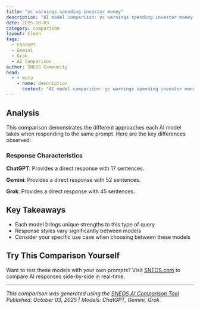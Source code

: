 ```yaml
---
title: "yc warnings spending investor money"
description: "AI model comparison: yc warnings spending investor money..."
date: 2025-10-03
category: comparison
layout: Clean
tags:
  - ChatGPT
  - Gemini
  - Grok
  - AI Comparison
author: SNEOS Community
head:
  - - meta
    - name: description
      content: "AI model comparison: yc warnings spending investor money..."
---
```


<ChatComparison
  title="yc warnings spending investor money"
  prompt="yc warnings spending investor money"
  :responses='{"ChatGPT": "It sounds like you are referring to warnings from Y Combinator (YC) about spending investor money. YC, a prominent startup accelerator, often advises startups on responsible financial management, especially when it comes to handling funds from investors.\n\nHere are some common warnings or advice YC gives regarding spending investor money:\n\n1. **Spend Lean**: YC frequently encourages startups to operate with frugality and avoid unnecessary expenses. This helps extend the runway and increases the chances of reaching important milestones before needing more funding.\n\n2. **Avoid Vanity Spending**: YC warns against spending on things that don\u0027t directly contribute to the company\u0027s growth or product development, such as extravagant offices, excessive travel, or luxury perks.\n\n3. **Prioritize Product and Growth**: Investor money should primarily be used to improve the product, acquire customers, and grow the business sustainably.\n\n4. **Be Transparent with Investors**: YC stresses the importance of clear communication about how funds are being used, ensuring investor trust is maintained.\n\n5. **Manage Runway Carefully**: YC advises startups to keep a close eye on their cash flow and runway, planning spending to avoid running out of money before achieving key milestones.\n\n6. **Prepare for Lean Times**: Startups should be ready to cut costs or pivot when needed rather than relying on continuous funding.\n\nIf you want, I can help you find specific YC blog posts or videos where these warnings are discussed in more detail. Would you like that?", "Gemini": "Y Combinator (YC) is a prestigious startup accelerator, and spending investor money wisely is a crucial topic for all its participants. Here\u0027s a breakdown of warnings and advice they and others often give:\n\n**Common YC Warnings and Advice Regarding Spending Investor Money:**\n\n* **Don\u0027t Waste Money on Unnecessary Things Early On:**\n * **Overspending on Office Space:** A fancy office is rarely a priority at the beginning. YC emphasizes bootstrapping and focusing on core product development. Work from home, a co-working space, or a cheap shared office.\n * **Lavish Salaries:** Founders should take modest salaries initially, reinvesting the majority of funds into growth. Overpaying for non-critical roles is also discouraged.\n * **Extravagant Marketing:** Avoid expensive marketing campaigns (e.g., Super Bowl ads) early on. Focus on organic growth, targeted marketing, and building a solid product first.\n * **Unnecessary Legal Fees:** While legal is important, be judicious. Don\u0027t over-lawyer everything, especially at the seed stage. Find cost-effective legal solutions.\n * **Unproven Marketing Channels:** Don\u0027t throw money at channels without testing and measuring their effectiveness first. Iterate and optimize based on data.\n\n* **Focus on Product Development and Traction:**\n * **Building the Right Product:** The primary goal is to build a product that solves a real problem and that people want to use. All spending should ultimately contribute to this.\n * **Getting Early User Feedback:** Spend money on getting your product in front of users early and often. This helps you validate your assumptions and iterate quickly.\n * **Generating Revenue:** Even small revenue streams can be valuable for validating your business model and providing runway.\n * **Measuring Key Metrics:** Track metrics related to user acquisition, engagement, and retention to understand what\u0027s working and what\u0027s not.\n\n* **Be Mindful of Burn Rate:**\n * **Understanding Your Runway:** Know how long your money will last at your current spending rate.\n * **Planning for Future Funding:** Think about when you\u0027ll need to raise more money and what milestones you need to achieve to be successful in that fundraising process.\n * **Extending Runway:** Always be looking for ways to extend your runway, even if you\u0027re not immediately running out of cash. This could involve cutting costs, increasing revenue, or both.\n * **Cost vs. Value:** Every expenditure should be evaluated in terms of its return on investment (ROI). Is this expense truly necessary, and will it generate more value than it costs?\n\n* **Hiring Wisely:**\n * **Hiring Only When Necessary:** Don\u0027t rush to hire a large team. Only hire when absolutely necessary to achieve specific goals.\n * **Finding the Right People:** Hire people who are passionate about your mission, capable, and willing to work hard.\n * **Equity vs. Salary:** Consider offering equity in addition to salary, especially to early employees. This aligns their interests with the company\u0027s success.\n * **Avoiding Overpaying:** Research market rates for salaries and benefits to avoid overpaying.\n\n* **Communication and Transparency with Investors:**\n * **Regular Updates:** Keep your investors informed about your progress, both good and bad.\n * **Honesty About Challenges:** Be transparent about the challenges you\u0027re facing and how you\u0027re addressing them.\n * **Seeking Advice:** Don\u0027t be afraid to ask your investors for advice and guidance. They often have valuable experience and connections.\n * **Showing Respect for Capital:** Demonstrate that you are responsible and thoughtful with their money.\n\n**Key Takeaways:**\n\n* **Focus on Value:** Every expense should be tied to creating value for the company.\n* **Prioritize Growth:** Invest in activities that will drive growth in terms of users, revenue, or product development.\n* **Be Frugal:** Be mindful of every dollar spent and avoid unnecessary expenses.\n* **Communicate Openly:** Keep your investors informed and seek their advice.\n* **Execution is Key:** Ultimately, the most important thing is to execute effectively and build a successful company.\n\n**Why is this important?**\n\n* **Runway:** The biggest killer of startups is running out of money. Careful spending maximizes runway, giving the team more time to iterate, find product-market fit, and grow.\n* **Investor Confidence:** Demonstrating responsible financial management builds trust with investors, making it easier to raise future rounds of funding.\n* **Focus:** By avoiding wasteful spending, the team can stay focused on the most important priorities: building a great product and acquiring customers.\n* **Long-Term Sustainability:** A culture of frugality and efficiency from the beginning can lead to a more sustainable and profitable business in the long run.\n\nBy heeding these warnings and following this advice, YC startups can increase their chances of success and make the most of their investor funding.\n", "Grok": "I\u2019m assuming you\u2019re referring to \u0022YC\u0022 as Y Combinator, the startup accelerator, and your question is about warnings or concerns related to spending investor money. Y Combinator often provides guidance to startups on managing finances, especially when it comes to responsibly handling funds raised from investors. If you\u0027re looking for warnings or advice from YC or similar sources on spending investor money, here are some key points commonly emphasized by YC and other experienced entrepreneurs or investors:\n\n### 1. **Avoid Overspending on Non-Essentials**\n - **Warning**: Startups often burn through cash on things that don\u0027t directly contribute to growth or product-market fit, such as fancy offices, excessive marketing before product validation, or high salaries for non-critical roles.\n - **YC Advice**: Focus on keeping costs low and spending only on what moves the needle\u2014typically product development, customer acquisition, and essential operations. Paul Graham, a YC co-founder, often emphasizes \u0022default alive\u0022 vs. \u0022default dead,\u0022 meaning startups should aim to reach profitability with their current runway.\n\n### 2. **Prioritize Runway**\n - **Warning**: Running out of money before achieving key milestones (e.g., product-market fit or revenue) can kill a startup or force founders into unfavorable fundraising terms.\n - **YC Advice**: Always know your runway (how many months of operation you can sustain with current cash) and aim to extend it by being frugal. YC often advises cutting costs aggressively if needed to survive long enough to hit traction.\n\n### 3. **Don\u2019t Scale Prematurely**\n - **Warning**: Spending investor money to hire a big team, expand marketing, or build infrastructure before validating your product or business model can lead to waste and failure.\n - **YC Advice**: Follow the principle of \u0022do things that don\u2019t scale\u0022 early on (e.g., manual customer outreach) and only scale spending once you\u2019ve proven demand and repeatability. YC\u0027s mantra is often to focus on a small number of users who love your product before spending to acquire more.\n\n### 4. **Be Transparent with Investors**\n - **Warning**: Misusing or mismanaging investor funds without clear communication can damage trust and credibility, potentially leading to legal or reputational issues.\n - **YC Advice**: Keep investors updated on financials and spending decisions. Be honest about challenges. YC emphasizes that investors expect risks but value transparency and accountability in how their money is used.\n\n### 5. **Avoid Lifestyle Inflation**\n - **Warning**: Founders sometimes use investor money to inflate their personal lifestyles (e.g., high salaries, perks) rather than reinvesting in the company, which can signal misplaced priorities to investors and team members.\n - **YC Advice**: Founders should keep personal compensation modest, especially in the early stages. YC often highlights that investor money is not \u0022your money\u0022\u2014it\u2019s a tool to build the business, and misuse can erode trust.\n\n### 6. **Focus on Metrics, Not Vanity**\n - **Warning**: Spending heavily on things that look good (e.g., PR, events, or flashy branding) without driving measurable outcomes (e.g., user growth, revenue) is a common trap.\n - **YC Advice**: Tie spending to clear, actionable metrics. If a dollar spent doesn\u2019t lead to progress on key goals, reconsider it. YC\u2019s focus on \u0022growth\u0022 means spending should align with measurable traction.\n\n### Specific YC Resources or Talks on This Topic\n- **Paul Graham\u2019s Essays**: Essays like \u201CHow Not to Die\u201D and \u201CDefault Alive or Default Dead\u201D discuss the importance of managing cash to survive as a startup.\n- **YC Startup School**: Free resources and lectures from YC often cover financial discipline and the responsible use of funds.\n- **Sam Altman\u2019s Advice**: Former YC president Sam Altman has spoken about the dangers of premature scaling and the need to stay lean in blog posts and talks like \u201CStartup Playbook.\u201D\n- **YC Demo Day Prep**: YC advises startups to show investors how they\u2019ve used money efficiently to achieve growth, which reinforces the need for careful spending.\n\nIf you\u2019re looking for a specific warning or quote from YC about spending investor money, let me know, and I can search for relevant materials or dive deeper into a particular aspect. Additionally, if \u0022yc\u0022 refers to something else, please clarify!"}' 
  published-date="20:49"
/>

## Analysis

This comparison demonstrates the different approaches each AI model takes when responding to the same prompt. Here are the key differences observed:

### Response Characteristics

**ChatGPT**: Provides a direct response with 17 sentences. 

**Gemini**: Provides a direct response with 52 sentences. 

**Grok**: Provides a direct response with 45 sentences. 

## Key Takeaways

- Each model brings unique strengths to this type of query
- Response styles vary significantly between models
- Consider your specific use case when choosing between these models

## Try This Comparison Yourself

Want to test these models with your own prompts? Visit [SNEOS.com](https://sneos.com) to compare AI responses side-by-side in real-time.

---

*This comparison was generated using the [SNEOS AI Comparison Tool](https://sneos.com)*
*Published: October 03, 2025 | Models: ChatGPT, Gemini, Grok*
